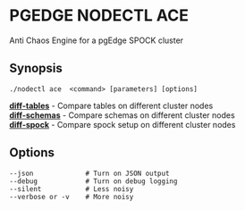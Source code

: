 # PGEDGE NODECTL ACE
Anti Chaos Engine for a pgEdge SPOCK cluster

## Synopsis
    ./nodectl ace  <command> [parameters] [options]   

[**diff-tables**](doc/ace-diff-tables.md)     - Compare tables on different cluster nodes<br>
[**diff-schemas**](doc/ace-diff-schemas.md)   - Compare schemas on different cluster nodes<br>
[**diff-spock**](doc/ace-diff-spock.md)       - Compare spock setup on different cluster nodes<br>

## Options
    --json             # Turn on JSON output
    --debug            # Turn on debug logging
    --silent           # Less noisy
    --verbose or -v    # More noisy

